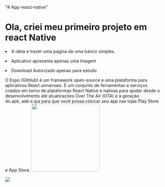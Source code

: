"# App-react-native" 

<h1>Ola, criei meu primeiro projeto em react Native</h1>

<p><li> A ideia e trazer uma pagina de uma banco simples.</li></p>
<p><li> Aplicativo apresenta apenas uma imagem</li></p>
<p><li> Download Autorizado apenas para estudo</li></p>


<a> O Expo (GitHub) é um framework open-source e uma plataforma para aplicativos React universais. É um conjunto de ferramentas e serviços criados em torno de plataformas React Native e nativas para ajudar desde o desenvolvimento até atualizações Over The Air (OTA) e a geração do.apk,.aab e.ipa para que você possa colocar seu app nas lojas Play Store e App Store.</a>
<img src="https://play-lh.googleusercontent.com/7l-bQADRV4PzxAz_9GH2aozV3jkHqdlUJbOsIf4Eu_bazCi6UH_UyiAeKer2-s9GafI" style="height: 220px; widht: 300px; " />

<img src="https://media.discordapp.net/attachments/755671912679473183/1033243990872571966/Screenshot_20221022-020134_Expo_Go.jpg?width=228&height=468"  />

